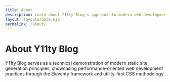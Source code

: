 ```yaml
---
title: About
description: Learn about Y11ty Blog's approach to modern web development and static site architecture
layout: layouts/base.njk
permalink: /about/
---
```


# About Y11ty Blog



Y11ty Blog serves as a technical demonstration of modern static site generation principles, showcasing performance-oriented web development practices through the Eleventy framework and utility-first CSS methodology.
